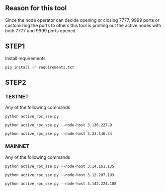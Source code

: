 
## Reason for this tool
Since the node operator can decide opening or closing 7777, 9999 ports or customizing the ports to others this tool is printing out the active nodes with both 7777 and 9999 ports opened.

## STEP1
Install requirements

```
pip install -r requirements.txt
```

## STEP2

### TESTNET
Any of the following commands
```
python active_rpc_sse.py
```
```
python active_rpc_sse.py --node-host 3.136.227.9
```
```
python active_rpc_sse.py --node-host 3.23.146.54
```

### MAINNET
Any of the following commands
```
python active_rpc_sse.py --node-host 3.14.161.135
```
```
python active_rpc_sse.py --node-host 3.12.207.193
```
```
python active_rpc_sse.py --node-host 3.142.224.108
```
